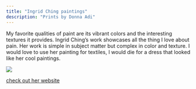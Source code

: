 ```yaml
---
title: "Ingrid Ching paintings"
description: "Prints by Donna Adi"
---
```

My favorite qualities of paint are its vibrant colors and the interesting textures it provides. Ingrid Ching’s work showcases all the thing I love about pain. Her work is simple in subject matter but complex in color and texture. I would love to use her painting for textiles, I would die for a dress that looked like her cool paintings.          

<img src="/Blog/img/paint.png" class="pic">

<a class="moreinfo" href="https://ingridandching.com/"> check out her website</a>

